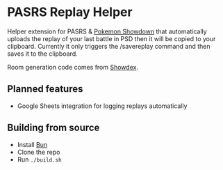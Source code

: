 # PASRS Replay Helper

Helper extension for PASRS & [Pokemon Showdown](https://play.pokemonshowdown.com/) that automatically uploads the replay of your last battle in PSD then it will be copied to your clipboard.
Currently it only triggers the /savereplay command and then saves it to the clipboard.

Room generation code comes from [Showdex](https://github.com/doshidak/showdex).

## Planned features
- Google Sheets integration for logging replays automatically

## Building from source

- Install [Bun](https://bun.sh/)
- Clone the repo
- Run `./build.sh`
